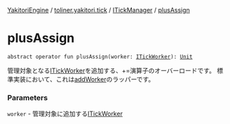 [YakitoriEngine](../../index.md) / [toliner.yakitori.tick](../index.md) / [ITickManager](index.md) / [plusAssign](./plus-assign.md)

# plusAssign

`abstract operator fun plusAssign(worker: `[`ITickWorker`](../-i-tick-worker/index.md)`): `[`Unit`](https://kotlinlang.org/api/latest/jvm/stdlib/kotlin/-unit/index.html)

管理対象となる[ITickWorker](../-i-tick-worker/index.md)を追加する、+=演算子のオーバーロードです。
標準実装において、これは[addWorker](add-worker.md)のラッパーです。

### Parameters

`worker` - 管理対象に追加する[ITickWorker](../-i-tick-worker/index.md)